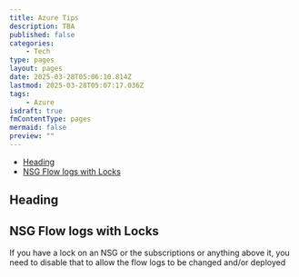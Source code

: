 ```yaml
---
title: Azure Tips
description: TBA
published: false
categories:
    - Tech
type: pages
layout: pages
date: 2025-03-28T05:06:10.814Z
lastmod: 2025-03-28T05:07:17.036Z
tags:
    - Azure
isdraft: true
fmContentType: pages
mermaid: false
preview: ""
---
```


<!--- cSpell:disable --->
* [Heading](#heading)
* [NSG Flow logs with Locks](#nsg-flow-logs-with-locks)
<!--- cSpell:enable --->

## Heading

## NSG Flow logs with Locks

If you have a lock on an NSG or the subscriptions or anything above it, you need to disable that to allow the flow logs to be changed and/or deployed

<!-- cSpell:ignore toolname -->
<!--
## toolname

### toolname Commands

### toolname Notes

### toolname References

<>
-->
